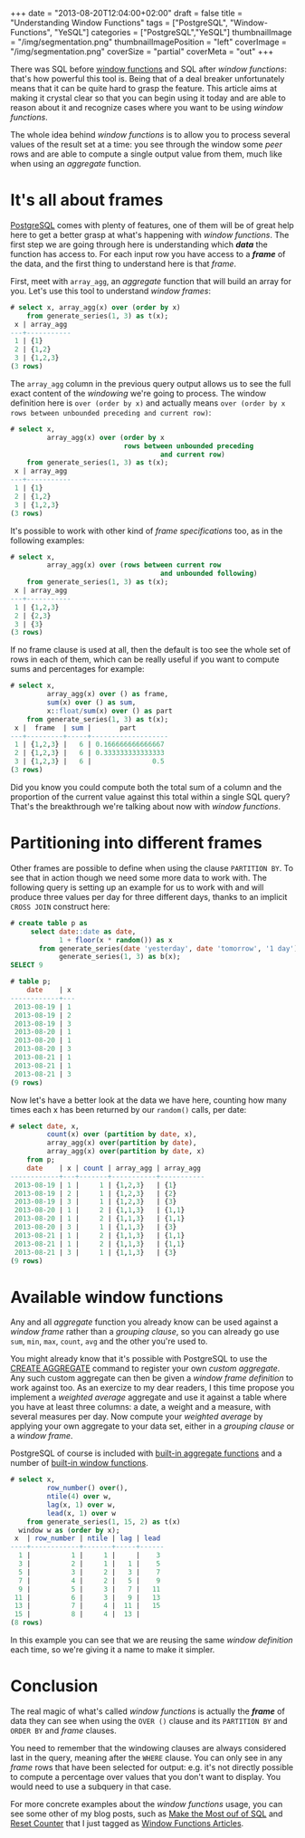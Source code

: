 +++
date = "2013-08-20T12:04:00+02:00"
draft = false
title = "Understanding Window Functions"
tags = ["PostgreSQL", "Window-Functions", "YeSQL"]
categories = ["PostgreSQL","YeSQL"]
thumbnailImage = "/img/segmentation.png"
thumbnailImagePosition = "left"
coverImage = "/img/segmentation.png"
coverSize = "partial"
coverMeta = "out"
+++

There was SQL
before
[window functions](http://www.postgresql.org/docs/current/static/tutorial-window.html) and
SQL after *window functions*: that's how powerful this tool is. Being that
of a deal breaker unfortunately means that it can be quite hard to grasp the
feature. This article aims at making it crystal clear so that you can begin
using it today and are able to reason about it and recognize cases where you
want to be using *window functions*.

<!--more-->

The whole idea behind *window functions* is to allow you to process several
values of the result set at a time: you see through the window some *peer*
rows and are able to compute a single output value from them, much like when
using an *aggregate* function.

<!--toc-->

# It's all about frames

[PostgreSQL](http://www.postgresql.org/) comes with plenty of features, one
of them will be of great help here to get a better grasp at what's happening
with *window functions*. The first step we are going through here is
understanding which ***data*** the function has access to. For each input
row you have access to a ***frame*** of the data, and the first thing to
understand here is that *frame*.

First, meet with `array_agg`, an *aggregate* function that will build an
array for you. Let's use this tool to understand *window frames*:

```sql
# select x, array_agg(x) over (order by x)
    from generate_series(1, 3) as t(x);
 x | array_agg 
---+-----------
 1 | {1}
 2 | {1,2}
 3 | {1,2,3}
(3 rows)
```

The `array_agg` column in the previous query output allows us to see the
full exact content of the *windowing* we're going to process. The window
definition here is `over (order by x)` and actually means `over (order by x
rows between unbounded preceding and current row)`:

```sql
# select x,
         array_agg(x) over (order by x
                            rows between unbounded preceding
                                     and current row)
    from generate_series(1, 3) as t(x);
 x | array_agg 
---+-----------
 1 | {1}
 2 | {1,2}
 3 | {1,2,3}
(3 rows)
```

It's possible to work with other kind of *frame specifications* too, as in the
following examples:

```sql
# select x,
         array_agg(x) over (rows between current row
                                     and unbounded following)
    from generate_series(1, 3) as t(x);
 x | array_agg 
---+-----------
 1 | {1,2,3}
 2 | {2,3}
 3 | {3}
(3 rows)
```

If no frame clause is used at all, then the default is too see the whole set
of rows in each of them, which can be really useful if you want to compute
sums and percentages for example:

```sql
# select x,
         array_agg(x) over () as frame,
         sum(x) over () as sum,
         x::float/sum(x) over () as part
    from generate_series(1, 3) as t(x);
 x |  frame  | sum |       part        
---+---------+-----+-------------------
 1 | {1,2,3} |   6 | 0.166666666666667
 2 | {1,2,3} |   6 | 0.333333333333333
 3 | {1,2,3} |   6 |               0.5
(3 rows)
```

Did you know you could compute both the total sum of a column and the
proportion of the current value against this total within a single SQL
query? That's the breakthrough we're talking about now with *window
functions*.

# Partitioning into different frames

Other frames are possible to define when using the clause `PARTITION BY`. To
see that in action though we need some more data to work with. The following
query is setting up an example for us to work with and will produce three
values per day for three different days, thanks to an implicit `CROSS JOIN`
construct here:

```sql
# create table p as
     select date::date as date,
            1 + floor(x * random()) as x
       from generate_series(date 'yesterday', date 'tomorrow', '1 day') as a(date),
            generate_series(1, 3) as b(x);
SELECT 9

# table p;
    date    | x 
------------+---
 2013-08-19 | 1
 2013-08-19 | 2
 2013-08-19 | 3
 2013-08-20 | 1
 2013-08-20 | 1
 2013-08-20 | 3
 2013-08-21 | 1
 2013-08-21 | 1
 2013-08-21 | 3
(9 rows)
```

Now let's have a better look at the data we have here, counting how many
times each x has been returned by our `random()` calls, per date:

```sql
# select date, x,
         count(x) over (partition by date, x),
         array_agg(x) over(partition by date),
         array_agg(x) over(partition by date, x)
    from p;
    date    | x | count | array_agg | array_agg 
------------+---+-------+-----------+-----------
 2013-08-19 | 1 |     1 | {1,2,3}   | {1}
 2013-08-19 | 2 |     1 | {1,2,3}   | {2}
 2013-08-19 | 3 |     1 | {1,2,3}   | {3}
 2013-08-20 | 1 |     2 | {1,1,3}   | {1,1}
 2013-08-20 | 1 |     2 | {1,1,3}   | {1,1}
 2013-08-20 | 3 |     1 | {1,1,3}   | {3}
 2013-08-21 | 1 |     2 | {1,1,3}   | {1,1}
 2013-08-21 | 1 |     2 | {1,1,3}   | {1,1}
 2013-08-21 | 3 |     1 | {1,1,3}   | {3}
(9 rows)
```

# Available window functions

Any and all *aggregate* function you already know can be used against a
*window frame* rather than a *grouping clause*, so you can already go use
`sum`, `min`, `max`, `count`, `avg` and the other you're used to.

You might already know that it's possible with PostgreSQL to use the
[CREATE AGGREGATE](http://www.postgresql.org/docs/current/static/sql-createaggregate.html) command to register your own *custom aggregate*. Any such
custom aggregate can then be given a *window frame definition* to work against
too. As an exercize to my dear readers, I this time propose you implement a
*weighted average* aggregate and use it against a table where you have at
least three columns: a date, a weight and a measure, with several measures
per day. Now compute your *weighted average* by applying your own aggregate to
your data set, either in a *grouping clause* or a *window frame*.

PostgreSQL of course is included
with
[built-in aggregate functions](http://www.postgresql.org/docs/current/static/functions-aggregate.html) and
a number
of
[built-in window functions](http://www.postgresql.org/docs/current/static/functions-window.html).

```sql
# select x,
         row_number() over(),
         ntile(4) over w,
         lag(x, 1) over w,
         lead(x, 1) over w
    from generate_series(1, 15, 2) as t(x)
  window w as (order by x);
 x  | row_number | ntile | lag | lead 
----+------------+-------+-----+------
  1 |          1 |     1 |     |    3
  3 |          2 |     1 |   1 |    5
  5 |          3 |     2 |   3 |    7
  7 |          4 |     2 |   5 |    9
  9 |          5 |     3 |   7 |   11
 11 |          6 |     3 |   9 |   13
 13 |          7 |     4 |  11 |   15
 15 |          8 |     4 |  13 |     
(8 rows)
```

In this example you can see that we are reusing the same *window definition*
each time, so we're giving it a name to make it simpler.

# Conclusion

The real magic of what's called *window functions* is actually the
***frame*** of data they can see when using the `OVER ()` clause and its
`PARTITION BY` and `ORDER BY` and *frame* clauses.

You need to remember that the windowing clauses are always considered last
in the query, meaning after the `WHERE` clause. You can only see in any
*frame* rows that have been selected for output: e.g. it's not directly
possible to compute a percentage over values that you don't want to display.
You would need to use a subquery in that case.

For more concrete examples about the *window functions* usage, you can see
some other of my blog posts, such
as [Make the Most ouf of SQL](/blog/2013/07/02-dubpug)
and [Reset Counter](/blog/2012/10/05-reset-counter) that I just tagged
as [Window Functions Articles](/tags/window-functions).
